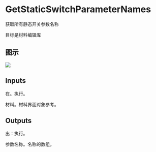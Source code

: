 # GetStaticSwitchParameterNames

获取所有静态开关参数名称

目标是材料编辑库

## 图示

![]($-20221218-19463771.png)

## Inputs

在。执行。

材料。材料界面对象参考。  

## Outputs

出：执行。

参数名称。名称的数组。
